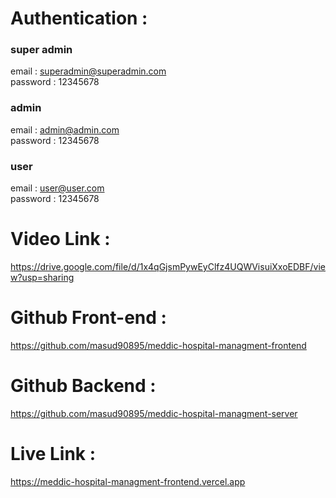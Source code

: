# Authentication : 
 ### super admin
 email     : superadmin@superadmin.com </br>
 password  : 12345678

 ### admin
 email     : admin@admin.com </br>
 password  : 12345678

 ### user
 email     : user@user.com </br>
 password  : 12345678

# Video Link : 
 https://drive.google.com/file/d/1x4qGjsmPywEyClfz4UQWVisuiXxoEDBF/view?usp=sharing

# Github Front-end : 

https://github.com/masud90895/meddic-hospital-managment-frontend
 
# Github Backend : 

https://github.com/masud90895/meddic-hospital-managment-server

# Live Link : 

https://meddic-hospital-managment-frontend.vercel.app
